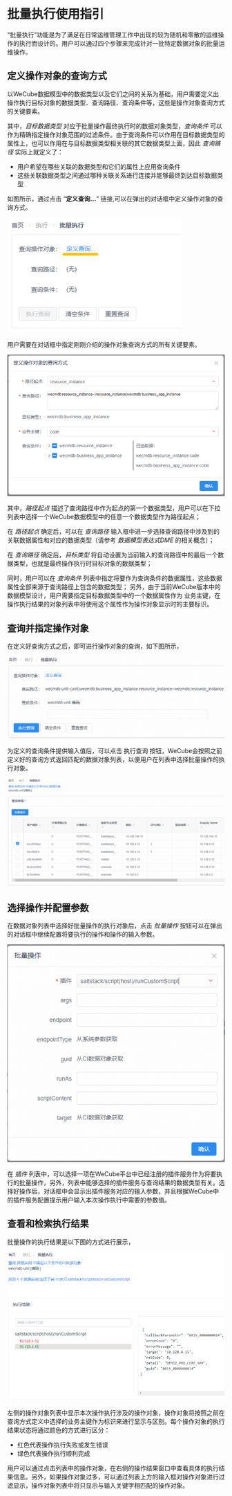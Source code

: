 # 批量执行使用指引

“批量执行”功能是为了满足在日常运维管理工作中出现的较为随机和零散的运维操作的执行而设计的。用户可以通过四个步骤来完成针对一批特定数据对象的批量运维操作。

## 定义操作对象的查询方式

以WeCube数据模型中的数据类型以及它们之间的关系为基础，用户需要定义出操作执行目标对象的数据类型、查询路径、查询条件等，这些是操作对象查询方式的关键要素。

其中，*目标数据类型* 对应于批量操作最终执行时的数据对象类型，*查询条件* 可以作为精确指定操作对象范围的过滤条件。由于查询条件可以作用在目标数据类型的属性上，也可以作用在与目标数据类型相关联的其它数据类型上面，因此 *查询路径* 实际上就定义了：
-	用户希望在哪些关联的数据类型和它们的属性上应用查询条件
-	这些关联数据类型之间通过哪种关联关系进行连接并能够最终到达目标数据类型

如图所示，通过点击 “**定义查询...**” 链接,可以在弹出的对话框中定义操作对象的查询方式。

![图1. 定义查询](images/batch-execution/figure_1-define_query.png)

用户需要在对话框中指定刚刚介绍的操作对象查询方式的所有关键要素。

![图2. 配置查询方式](images/batch-execution/figure_2-query_path.png)

其中，*路径起点* 描述了查询路径中作为起点的第一个数据类型，用户可以在下拉列表中选择一个WeCube数据模型中的任意一个数据类型作为路径起点；

在 *路径起点* 确定后，可以在 *查询路径* 输入框中进一步选择查询路径中涉及到的关联数据属性和对应的数据类型（请参考 *数据模型表达式DME* 的相关概念）；

在 *查询路径* 确定后，*目标类型* 将自动设置为当前输入的查询路径中的最后一个数据类型，也就是最终操作执行时目标对象的数据类型；

同时，用户可以在 *查询条件* 列表中指定将要作为查询条件的数据属性，这些数据属性全部来源于查询路径上包含的数据类型；
另外，由于当前WeCube版本中的数据模型设计，用户需要指定目标数据类型中的一个数据属性作为 业务主键，在操作执行结果的对象列表中将使用这个属性作为操作对象显示时的主要标识。

## 查询并指定操作对象

在定义好查询方式之后，即可进行操作对象的查询，如下图所示，

![图3. 执行查询](images/batch-execution/figure_3-execute_query.png)

为定义的查询条件提供输入值后，可以点击 执行查询 按钮，WeCube会按照之前定义好的查询方式返回匹配的数据对象列表，以便用户在列表中选择批量操作的执行对象。

![图4. 选择操作对象](images/batch-execution/figure_4-select_target_objects.png)

## 选择操作并配置参数

在数据对象列表中选择好批量操作的执行对象后，点击 *批量操作* 按钮可以在弹出的对话框中继续配置将要执行的操作和操作的输入参数。
 
![图5. 配置操作](images/batch-execution/figure_5-configure_operation.png)
 
在 *插件* 列表中，可以选择一项在WeCube平台中已经注册的插件服务作为将要执行的批量操作，另外，列表中能够选择的插件服务与查询结果的数据类型有关。选择好操作后，对话框中会显示出插件服务对应的输入参数，并且根据WeCube中的插件服务配置提示用户输入本次操作执行中需要的参数值。

## 查看和检索执行结果

批量操作的执行结果是以下图的方式进行展示，

![图6. 检索结果](images/batch-execution/figure_6-check_results.png)

左侧的操作对象列表中显示本次操作执行涉及的操作对象，操作对象将按照之前在查询方式定义中选择的业务主键作为标识来进行显示与区别。每个操作对象的执行结果状态将通过颜色的方式进行区分：
- 红色代表操作执行失败或发生错误
- 绿色代表操作执行顺利完成

用户可以通过点击列表中的操作对象，在右侧的操作结果窗口中查看具体的执行结果信息。另外，如果操作对象过多，可以通过列表上方的输入框对操作对象进行过滤显示，操作对象列表中将只显示与输入关键字相匹配的操作对象。
